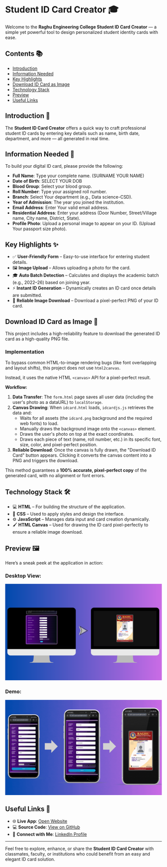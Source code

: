 # Student ID Card Creator 🎓  

Welcome to the **Raghu Engineering College Student ID Card Creator** — a simple yet powerful tool to design personalized student identity cards with ease.

## Contents 📚  
- [Introduction](#introduction-🎯)
- [Information Needed](#information-needed-📝)
- [Key Highlights](#key-highlights-✨)
- [Download ID Card as Image](#download-id-card-as-image-📸)
- [Technology Stack](#technology-stack-🛠️)
- [Preview](#preview-🖼️)
- [Useful Links](#useful-links-📌)

## Introduction 🎯  

The **Student ID Card Creator** offers a quick way to craft professional student ID cards by entering key details such as name, birth date, department, and more — all generated in real time.

## Information Needed 📝  

To build your digital ID card, please provide the following:

- **Full Name**: Type your complete name. (SURNAME YOUR NAME)  
- **Date of Birth**: SELECT YOUR DOB  
- **Blood Group**: Select your blood group.  
- **Roll Number**: Type your assigned roll number.  
- **Branch**: Select Your department (e.g., Data science-CSD).  
- **Year of Admission**: The year you joined the institution.  
- **Email Address**: Enter Your valid email address.  
- **Residential Address**: Enter your address (Door Number, Street/Village name, City name, District, State).  
- **Profile Photo**: Upload a personal image to appear on your ID. (Upload Your passport size photo).  

## Key Highlights ✨  

- ✅ **User-Friendly Form** – Easy-to-use interface for entering student details.  
- 🖼️ **Image Upload** – Allows uploading a photo for the card.  
- 🎓 **Auto Batch Detection** – Calculates and displays the academic batch (e.g., 2022–26) based on joining year.  
- ⚡ **Instant ID Generation** – Dynamically creates an ID card once details are submitted.  
- 📸 **Reliable Image Download** – Download a pixel-perfect PNG of your ID card.  

## Download ID Card as Image 📸

This project includes a high-reliability feature to download the generated ID card as a high-quality PNG file.

### Implementation

To bypass common HTML-to-image rendering bugs (like font overlapping and layout shifts), this project does not use `html2canvas`.  

Instead, it uses the native HTML `<canvas>` API for a pixel-perfect result.  

**Workflow:**

1. **Data Transfer**: The `form.html` page saves all user data (including the user's photo as a dataURL) to `localStorage`.  
2. **Canvas Drawing**: When `idcard.html` loads, `idcardjs.js` retrieves the data and:  
   - Waits for all assets (the `idcard.png` background and the required web fonts) to load.  
   - Manually draws the background image onto the `<canvas>` element.  
   - Draws the user's photo on top at the exact coordinates.  
   - Draws each piece of text (name, roll number, etc.) in its specific font, size, color, and pixel-perfect position.  
3. **Reliable Download**: Once the canvas is fully drawn, the "Download ID Card" button appears. Clicking it converts the canvas content into a PNG and triggers the download.  

This method guarantees a **100% accurate, pixel-perfect copy** of the generated card, with no alignment or font errors.

## Technology Stack 🛠️  

- 💻 **HTML** – For building the structure of the application.  
- 🎨 **CSS** – Used to apply styles and design the interface.  
- ⚙️ **JavaScript** – Manages data input and card creation dynamically.  
- 🖌️ **HTML Canvas** – Used for drawing the ID card pixel-perfectly to ensure a reliable image download.  

## Preview 🖼️  

Here’s a sneak peek at the application in action:

### Desktop View:
![Desktop Preview](https://github.com/sasi-upparapalli/IDCard-Generator/blob/12359763cffaeab5b77cfa758202e56ade6bfd8b/Extra/desk1.png)

### Demo:
![Demo](https://github.com/sasi-upparapalli/IDCard-Generator/blob/a1adc0f515835119258c78ead216de1659a203fc/Extra/demo.gif)

## Useful Links 📌  

- 🌐 **Live App**: [Open Website](https://sasi-upparapalli.github.io/IDCard-Generator/)  
- 💻 **Source Code**: [View on GitHub](https://github.com/sasi-upparapalli/IDCard-Generator.git)  
- 🤝 **Connect with Me**: [LinkedIn Profile](https://www.linkedin.com/in/doondi)

---

Feel free to explore, enhance, or share the **Student ID Card Creator** with classmates, faculty, or institutions who could benefit from an easy and elegant ID card solution.
